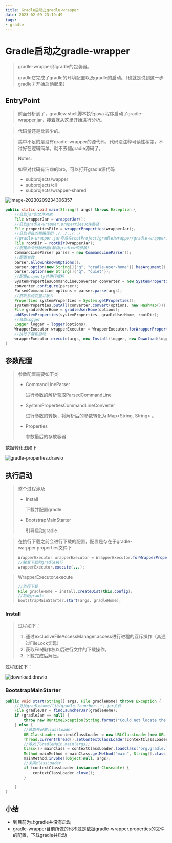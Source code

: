 ```yaml
---
title: Gradle启动之gradle-wrapper
date: 2023-02-09 23:19:49
tags:
- gradle
---
```






# Gradle启动之gradle-wrapper

> gradle-wrapper即gradle的包装器。
>
> gradle它完成了gradle的环境配置以及gradle的启动。（也就是说到这一步gradle才开始启动起来）





## EntryPoint

> 前面分析到了，gradlew shell脚本执行java 程序启动了gradle-wrapper.jar，接着就从这里开始进行分析。

> 代码量还是比较少的。

> 美中不足的是没有gradle-wrapper的源代码，代码没注释可读性稍差，不过好在逻辑简单。就不去翻gradle源码了。
>
> Notes:
>
> 如果对代码有洁癖的bro，可以打开gradle源代码
>
> - subprojects/wapper
> - subprojects/cli
> - subprojects/wrapper-shared

![image-20230209234306357](https://typora-blog-picture.oss-cn-chengdu.aliyuncs.com/blog/image-20230209234306357.png)



```java
public static void main(String[] args) throws Exception {
    //获取jar包文件对象
    File wrapperJar = wrapperJar();
    //获取gradle-wrapper.properties文件路径
    File propertiesFile = wrapperProperties(wrapperJar);、
    //获取项目的根路径即 ./../../../
    //gradle-wrapper.jar存放在rootProject/gradle/wrapper/gradle-wrapper.jar
    File rootDir = rootDir(wrapperJar);
    //创建命令行解析器(解析gradlew的参数)
    CommandLineParser parser = new CommandLineParser();
    //配置参数
    parser.allowUnknownOptions();
    parser.option(new String[]{"g", "gradle-user-home"}).hasArgument();
    parser.option(new String[]{"q", "quiet"});
    //配置property并进行解析
    SystemPropertiesCommandLineConverter converter = new SystemPropertiesCommandLineConverter();
    converter.configure(parser);
    ParsedCommandLine options = parser.parse(args);
    //获取系统变量并放入
    Properties systemProperties = System.getProperties();
    systemProperties.putAll(converter.convert(options, new HashMap()));
    File gradleUserHome = gradleUserHome(options);
    addSystemProperties(systemProperties, gradleUserHome, rootDir);
	//获取logger
    Logger logger = logger(options);
    WrapperExecutor wrapperExecutor = WrapperExecutor.forWrapperPropertiesFile(propertiesFile);
    //执行下载和启动
    wrapperExecutor.execute(args, new Install(logger, new Download(logger, "gradlew", "0"), new PathAssembler(gradleUserHome, rootDir)), new BootstrapMainStarter());
}
```



## 参数配置



> 参数配置需要如下类
>
> - CommandLineParser
>
>   进行参数的解析获取ParsedCommandLine
>
> - SystemPropertiesCommandLineConverter
>
>   进行参数的转换，将解析后的参数转化为 Map<String, String> 。
>
> - Properties
>
>   参数最后的存放容器



数据转化图如下

![gradle-properties.drawio](https://typora-blog-picture.oss-cn-chengdu.aliyuncs.com/blog/gradle-properties.drawio.png)



## 执行启动

> 整个过程涉及
>
> - Install
>
>   下载并配置gradle
>
> - BootstrapMainStarter
>
>   引导启动gradle



> 在执行下载之前会进行下载的配置，配置是存在于gradle-warpper.properties文件下
>
> ```java
> WrapperExecutor wrapperExecutor = WrapperExecutor.forWrapperPropertiesFile(propertiesFile);
> //触发下载和gradle执行
> wrapperExecutor.execute(...);
> ```

> WrapperExecutor.execute
>
> ```java
> //执行下载
> File gradleHome = install.createDist(this.config);
> //启动gradle
> bootstrapMainStarter.start(args, gradleHome);
> ```



### Install

> 过程如下：
>
> 1. 通过exclusiveFileAccessManager.access进行进程的互斥操作（其通过FileLock实现）
> 2. 获取File操作权以后进行文件的下载操作。
> 3. 下载完成后解压。



过程图如下：

![download.drawio](https://typora-blog-picture.oss-cn-chengdu.aliyuncs.com/blog/download.drawio.png)



### BootstrapMainStarter

```java
public void start(String[] args, File gradleHome) throws Exception {
    //寻找gradlehome/lib/gradle-launcher-.*\.jar文件
    File gradleJar = findLauncherJar(gradleHome);
    if (gradleJar == null) {
        throw new RuntimeException(String.format("Could not locate the Gradle launcher JAR in Gradle distribution '%s'.", gradleHome));
    } else {
        //获取并设置classLoader
        URLClassLoader contextClassLoader = new URLClassLoader(new URL[]{gradleJar.toURI().toURL()}, ClassLoader.getSystemClassLoader().getParent());
        Thread.currentThread().setContextClassLoader(contextClassLoader);
        //等效于GradleMain.main(args);
        Class<?> mainClass = contextClassLoader.loadClass("org.gradle.launcher.GradleMain");
        Method mainMethod = mainClass.getMethod("main", String[].class);
        mainMethod.invoke((Object)null, args);
        //关闭classLoader
        if (contextClassLoader instanceof Closeable) {
            contextClassLoader.close();
        }

    }
}


```



## 小结

- 到目前为止gradle并没有启动
- gradle-wrapper目前所做的也不过是依据gradle-wrapper.properties的文件的配置，下载gradle并启动